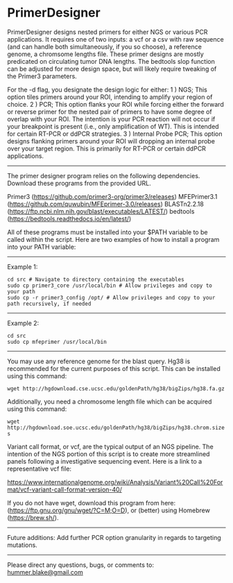 # PrimerDesigner
PrimerDesigner designs nested primers for either NGS or various PCR applications. It requires one of two inputs: a vcf or a csv with raw sequence 
(and can handle both simultaneously, if you so choose), a reference genome, a chromsome lengths file. These primer designs are mostly predicated 
on circulating tumor DNA lengths. The bedtools slop function can be adjusted for more design space, but will likely require tweaking of the Primer3 parameters.

For the -d flag, you designate the design logic for either:
1 ) NGS; This option tiles primers around your ROI, intending to amplify your region of choice.
2 ) PCR; This option flanks your ROI while forcing either the forward or reverse primer for the nested pair of primers to have some degree of overlap with your ROI. The intention is your PCR reaction will not occur if your breakpoint is present (i.e., only amplification of WT). This is intended for certain RT-PCR or ddPCR strategies.
3 ) Internal Probe PCR; This option designs flanking primers around your ROI will dropping an internal probe over your target region. This is primarily for RT-PCR or certain ddPCR applications. 

------------------

The primer designer program relies on the following dependencies. Download these programs from the provided URL. 

Primer3 (https://github.com/primer3-org/primer3/releases)
MFEPrimer3.1 (https://github.com/quwubin/MFEprimer-3.0/releases)
BLASTn2.2.18 (https://ftp.ncbi.nlm.nih.gov/blast/executables/LATEST/)
bedtools (https://bedtools.readthedocs.io/en/latest/)

All of these programs must be installed into your $PATH variable to be called within the script. Here are two examples of how to install a program into your PATH variable:

------------------

Example 1:
```
cd src # Navigate to directory containing the executables
sudo cp primer3_core /usr/local/bin # Allow privileges and copy to your path
sudo cp -r primer3_config /opt/ # Allow privileges and copy to your path recursively, if needed
```
------------------

Example 2:
```
cd src
sudo cp mfeprimer /usr/local/bin
```
------------------

You may use any reference genome for the blast query. Hg38 is recommended for the current purposes of this script. This can be installed using this command:

`wget http://hgdownload.cse.ucsc.edu/goldenPath/hg38/bigZips/hg38.fa.gz`

Additionally, you need a chromosome length file which can be acquired using this command:

`wget http://hgdownload.soe.ucsc.edu/goldenPath/hg38/bigZips/hg38.chrom.sizes `

Variant call format, or vcf, are the typical output of an NGS pipeline. The intention of the NGS portion of this script is to create more streamlined panels following a investigative sequencing event. Here is a link to a representative vcf file:

https://www.internationalgenome.org/wiki/Analysis/Variant%20Call%20Format/vcf-variant-call-format-version-40/

If you do not have wget, download this program from here: (https://ftp.gnu.org/gnu/wget/?C=M;O=D), or (better) using Homebrew (https://brew.sh/).

------------------

Future additions: Add further PCR option granularity in regards to targeting mutations.

------------------

Please direct any questions, bugs, or comments to: hummer.blake@gmail.com
